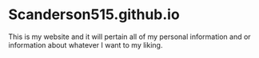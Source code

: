 Scanderson515.github.io
=======================

This is my website and it will pertain all of my personal information and or information about whatever I want to my liking.
